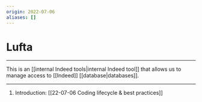 ```yaml
---
origin: 2022-07-06
aliases: []
---
```

# Lufta
---
This is an [[internal Indeed tools|internal Indeed tool]] that allows us to manage access to [[Indeed]] [[database|databases]]. 

---
1. Introduction: [[22-07-06 Coding lifecycle & best practices]]